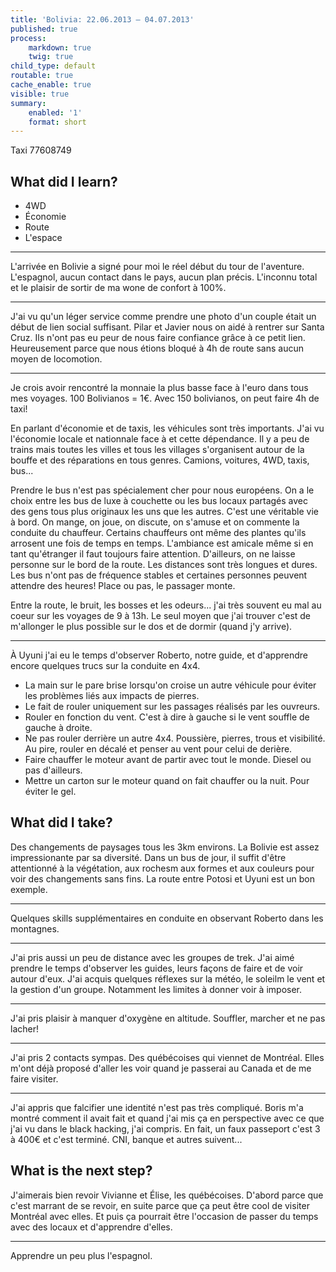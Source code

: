 ```yaml
---
title: 'Bolivia: 22.06.2013 – 04.07.2013'
published: true
process:
    markdown: true
    twig: true
child_type: default
routable: true
cache_enable: true
visible: true
summary:
    enabled: '1'
    format: short
---
```


Taxi 77608749

## What did I learn?

* 4WD
* Économie
* Route
* L'espace

---

L'arrivée en Bolivie a signé pour moi le réel début du tour de l'aventure. L'espagnol, aucun contact dans le pays, aucun plan précis. L'inconnu total et le plaisir de sortir de ma wone de confort à 100%.

---

J'ai vu qu'un léger service comme prendre une photo d'un couple était un début de lien social suffisant. Pilar et Javier nous on aidé à rentrer sur Santa Cruz. Ils n'ont pas eu peur de nous faire confiance grâce à ce petit lien. Heureusement parce que nous étions bloqué à 4h de route sans aucun moyen de locomotion.

---

Je crois avoir rencontré la monnaie la plus basse face à l'euro dans tous mes voyages. 100 Bolivianos = 1€. Avec 150 bolivianos, on peut faire 4h de taxi!

En parlant d'économie et de taxis, les véhicules sont très importants. J'ai vu l'économie locale et nationnale face à et cette dépendance. Il y a peu de trains mais toutes les villes et tous les villages s'organisent autour de la bouffe et des réparations en tous genres. Camions, voitures, 4WD, taxis, bus...

Prendre le bus n'est pas spécialement cher pour nous européens. On a le choix entre les bus de luxe à couchette ou les bus locaux partagés avec des gens tous plus originaux les uns que les autres. C'est une véritable vie à bord. On mange, on joue, on discute, on s'amuse et on commente la conduite du chauffeur. Certains chauffeurs ont même des plantes qu'ils arrosent une fois de temps en temps. L'ambiance est amicale même si en tant qu'étranger il faut toujours faire attention. D'ailleurs, on ne laisse personne sur le bord de la route. Les distances sont très longues et dures. Les bus n'ont pas de fréquence stables et certaines personnes peuvent attendre des heures! Place ou pas, le passager monte.

Entre la route, le bruit, les bosses et les odeurs... j'ai très souvent eu mal au coeur sur les voyages de 9 à 13h. Le seul moyen que j'ai trouver c'est de m'allonger le plus possible sur le dos et de dormir (quand j'y arrive).

---

À Uyuni j'ai eu le temps d'observer Roberto, notre guide, et d'apprendre encore quelques trucs sur la conduite en 4x4.

* La main sur le pare brise lorsqu'on croise un autre véhicule pour éviter les problèmes liés aux impacts de pierres.
* Le fait de rouler uniquement sur les passages réalisés par les ouvreurs.
* Rouler en fonction du vent. C'est à dire à gauche si le vent souffle de gauche à droite.
* Ne pas rouler derrière un autre 4x4. Poussière, pierres, trous et visibilité. Au pire, rouler en décalé et penser au vent pour celui de derière.
* Faire chauffer le moteur avant de partir avec tout le monde. Diesel ou pas d'ailleurs.
* Mettre un carton sur le moteur quand on fait chauffer ou la nuit. Pour éviter le gel.

## What did I take?

Des changements de paysages tous les 3km environs. La Bolivie est assez impressionante par sa diversité. Dans un bus de jour, il suffit d'être attentionné à la végétation, aux rochesm aux formes et aux couleurs pour voir des changements sans fins. La route entre Potosi et Uyuni est un bon exemple.

---

Quelques skills supplémentaires en conduite en observant Roberto dans les montagnes.

---

J'ai pris aussi un peu de distance avec les groupes de trek. J'ai aimé prendre le temps d'observer les guides, leurs façons de faire et de voir autour d'eux. J'ai acquis quelques réflexes sur la météo, le soleilm le vent et la gestion d'un groupe. Notamment les limites à donner voir à imposer.

---

J'ai pris plaisir à manquer d'oxygène en altitude. Souffler, marcher et ne pas lacher!

---

J'ai pris 2 contacts sympas. Des québécoises qui viennet de Montréal. Elles m'ont déjà proposé d'aller les voir quand je passerai au Canada et de me faire visiter.

---

J'ai appris que falcifier une identité n'est pas très compliqué. Boris m'a montré comment il avait fait et quand j'ai mis ça en perspective avec ce que j'ai vu dans le black hacking, j'ai compris. En fait, un faux passeport c'est 3 à 400€ et c'est terminé. CNI, banque et autres suivent...

## What is the next step?

J'aimerais bien revoir Vivianne et Élise, les québécoises. D'abord parce que c'est marrant de se revoir, en suite parce que ça peut être cool de visiter Montréal avec elles. Et puis ça pourrait être l'occasion de passer du temps avec des locaux et d'apprendre d'elles.

---

Apprendre un peu plus l'espagnol.
